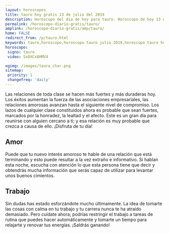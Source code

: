 ```yaml
---
layout: horoscopos
title: tauro hoy gratis 13 de julio del 2019 
description: Horóscopo del dia de hoy para tauro. Horoscopo de hoy 13 de julio del 2019. Las predicciones de amor, trabajo, vida personal gratis.
permalink: /horoscopo-diario-gratis/tauro/
amplink: /horoscopo-diario-gratis/amp/tauro/
home: FALSE
redirect_from: /p/tauro.html
keywords: tauro,horoscopo,horoscopo tauro julio 2019,horoscopo tauro hoy,tarot tauro julio 2019,horoscopo tauro,tarot tauro hoy,horoscopo de hoy,horoscopo diario,tarot del amor,horoscopo de hoy tauro,horoscopo diario del tarot, Horoscopo de hoy tauro 13 de julio del 2019,horóscopo del día,signos zodiacales 2019, el horoscopo de hoy
horoscopo:
 signo: tauro
 video: SxOXCx8HMV4

ogimg: /images/tauro_char.png
sitemap:
 priority: 1
 changefreq: 'daily'
---
```



Las relaciones de toda clase se hacen más fuertes y más duraderas hoy. Los éxitos aumentan la fuerza de las asociaciones empresariales, las relaciones amorosas avanzan hasta el siguiente nivel de compromiso. Los lazos de cualquier clase constituidos ahora es probable que sean fuertes, marcados por la honradez, la lealtad y el afecto. Este es un gran día para reunirse con alguien cercano a ti; y esa relación es muy probable que crezca a causa de ello. ¡Disfruta de tu día!

## Amor

Puede que tu nuevo interés amoroso te hable de una relación que está terminando y esto puede resultar a la vez extraño e informativo. Si hablan esta noche, escucha con atención lo que esta persona tiene que decir y obtendrás mucha información que serás capaz de utilizar para levantar unos buenos cimientos.

## Trabajo

Sin dudas has estado esforzándote mucho últimamente. La idea de tomarte las cosas con calma en tu trabajo y tu carrera nunca te ha atraído demasiado. Pero cuídate ahora; podrías restringir el trabajo a tareas de rutina que puedes hacer automáticamente y tomarte un tiempo para relajarte y renovar tus energías. ¡Saldrás ganando!
